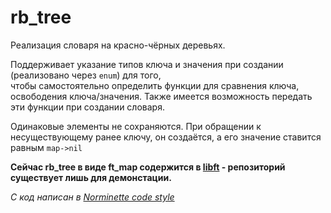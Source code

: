 # rb_tree

Реализация словаря на красно-чёрных деревьях.  

Поддерживает указание типов ключа и значения при создании (реализовано через `enum`) для того,  
чтобы самостоятельно определить функции для сравнения ключа, освободения ключа/значения.
Также имеется возможность передать эти функции при создании словаря.  

Одинаковые элементы не сохраняются.
При обращении к несуществующему ранее ключу, он создаётся, а его значение ставится равным  `map->nil`

**Сейчас rb_tree в виде ft_map содержится в [libft](https://github.com/liftchampion/libft) - репозиторий существует лишь для демонстации.**

*C код написан в [Norminette code style](https://github.com/liftchampion/Norminette)*
